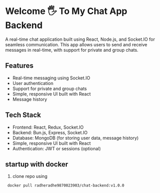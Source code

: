 
# Welcome 🖐️ To My Chat App Backend

A real-time chat application built using React, Node.js, and Socket.IO for seamless communication. This app allows users to send and receive messages in real-time, with support for private and group chats.


## Features

- Real-time messaging using Socket.IO
- User authentication 
- Support for private and group chats
- Simple, responsive UI built with React
- Message history

## Tech Stack

- Frontend: React, Redux, Socket.IO
- Backend: Bun.js, Express, Socket.IO
- Database: MongoDB (for storing user data, message history)
- Simple, responsive UI built with React
- Authentication: JWT or sessions (optional)


## startup with docker

1. clone repo using 

```bash
 docker pull radheradhe9870023903/chat-backend:v1.0.0
```
    
